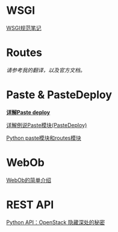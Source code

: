 # WSGI

[ WSGI规范笔记 ](https://segmentfault.com/a/1190000002717571)

# Routes

*请参考我的翻译，以及官方文档。*

# Paste & PasteDeploy

**[详解Paste deploy](http://www.cnblogs.com/Security-Darren/p/4087587.html)**

[ 详解例说Paste模块(PasteDeploy) ](http://blog.csdn.net/li_101357/article/details/52755367)

[ Python paste模块和routes模块 ](http://www.cnblogs.com/persevere/p/3611958.html)

# WebOb

[WebOb的简单介绍](http://bingotree.cn/?p=109)

# REST API

[Python API：OpenStack 隐藏深处的秘密](https://www.ibm.com/developerworks/cn/cloud/library/cl-openstack-pythonapis/)



